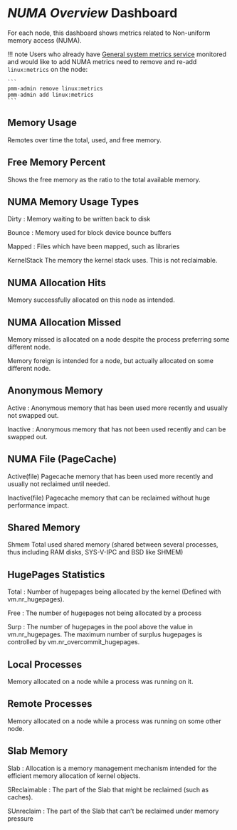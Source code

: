 # *NUMA Overview* Dashboard

For each node, this dashboard shows metrics related to Non-uniform memory access (NUMA).

!!! note
    Users who already have [General system metrics service](https://www.percona.com/doc/percona-monitoring-and-management/pmm-admin.html#pmm-admin-add-linux-metrics) monitored and would like to add NUMA metrics need to remove and re-add `linux:metrics` on the node:

    ```
    pmm-admin remove linux:metrics
    pmm-admin add linux:metrics
    ```

## Memory Usage

Remotes over time the total, used, and free memory.

## Free Memory Percent

Shows the free memory as the ratio to the total available memory.

## NUMA Memory Usage Types

Dirty
: Memory waiting to be written back to disk

Bounce
: Memory used for block device bounce buffers

Mapped
: Files which have been mapped, such as libraries

KernelStack The memory the kernel stack uses. This is not reclaimable.

## NUMA Allocation Hits

Memory successfully allocated on this node as intended.

## NUMA Allocation Missed

Memory missed is allocated on a node despite the process preferring some different node.

Memory foreign is intended for a node, but actually allocated on some different node.

## Anonymous Memory

Active
: Anonymous memory that has been used more recently and usually not swapped out.

Inactive
: Anonymous memory that has not been used recently and can be swapped out.

## NUMA File (PageCache)

Active(file) Pagecache memory that has been used more recently and usually not reclaimed until needed.

Inactive(file) Pagecache memory that can be reclaimed without huge performance impact.

## Shared Memory

Shmem Total used shared memory (shared between several processes, thus including RAM disks, SYS-V-IPC and BSD like SHMEM)

## HugePages Statistics

Total
: Number of hugepages being allocated by the kernel (Defined with vm.nr_hugepages).

Free
: The number of hugepages not being allocated by a process

Surp
: The number of hugepages in the pool above the value in vm.nr_hugepages. The maximum number of surplus hugepages is controlled by vm.nr_overcommit_hugepages.

## Local Processes

Memory allocated on a node while a process was running on it.

## Remote Processes

Memory allocated on a node while a process was running on some other node.

## Slab Memory

Slab
: Allocation is a memory management mechanism intended for the efficient memory allocation of kernel objects.

SReclaimable
: The part of the Slab that might be reclaimed (such as caches).

SUnreclaim
: The part of the Slab that can’t be reclaimed under memory pressure
